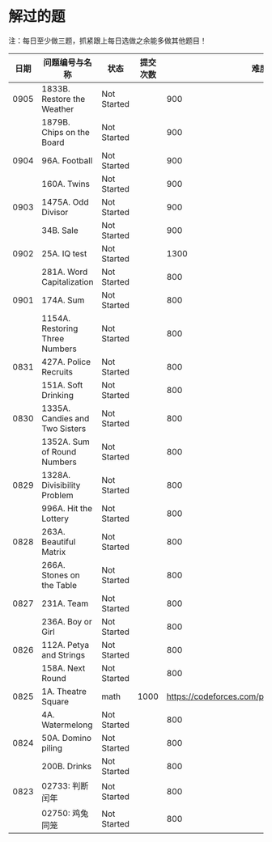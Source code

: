 # 解过的题

注：每日至少做三题，抓紧跟上每日选做之余能多做其他题目！

| 日期       | 问题编号与名称                 | 状态                |提交次数      | 难度 | 链接            |
| ---------- | ------------------------------ | ----------------|-------- | ------ | ------------------------------------------------ |
| 0905 | 1833B. Restore the Weather     | Not Started    |     | 900  | https://codeforces.com/problemset/problem/1833/B |
|            | 1879B. Chips on the Board      |  Not Started    |     | 900  | https://codeforces.com/contest/1879/problem/B    |
| 0904 | 96A. Football                  | Not Started     |           | 900  | http://codeforces.com/problemset/problem/96/A    |
|            | 160A. Twins                    | Not Started    |                   | 900  | https://codeforces.com/problemset/problem/160/A  |
| 0903 | 1475A. Odd Divisor             | Not Started    |               | 900  | https://codeforces.com/problemset/problem/1475/A |
|            | 34B. Sale                      |Not Started    |                | 900  | https://codeforces.com/problemset/problem/34/B   |
| 0902 | 25A. IQ test                   |Not Started    |                | 1300 | https://codeforces.com/problemset/problem/25/A   |
|            | 281A. Word Capitalization      |Not Started    |            | 800  | http://codeforces.com/problemset/problem/281/A   |
| 0901 | 174A. Sum                      | Not Started     |               | 800  | https://codeforces.com/problemset/problem/1742/A |
|            | 1154A. Restoring Three Numbers |Not Started    |                   | 800  | https://codeforces.com/problemset/problem/1154/A |
| 0831 | 427A. Police Recruits          | Not Started    |           | 800  | https://codeforces.com/problemset/problem/427/A  |
|            | 151A. Soft Drinking            | Not Started    |                   | 800  | https://codeforces.com/problemset/problem/151/A  |
| 0830 | 1335A. Candies and Two Sisters |Not Started    |                           | 800  | https://codeforces.com/problemset/problem/1335/A |
|            | 1352A. Sum of Round Numbers    | Not Started    |                   | 800  | https://codeforces.com/problemset/problem/1352/A |
| 0829 | 1328A. Divisibility Problem    |Not Started    |            | 800  | https://codeforces.com/problemset/problem/1328/A |
|            | 996A. Hit the Lottery          |Not Started    |              | 800  | https://codeforces.com/problemset/problem/996/A  |
| 0828 | 263A. Beautiful Matrix         |Not Started    |                 | 800  | http://codeforces.com/problemset/problem/263/A   |
|            | 266A. Stones on the Table      |Not Started    |                     | 800  | http://codeforces.com/problemset/problem/266/A   |
| 0827 | 231A. Team                     | Not Started    |                | 800  | http://codeforces.com/problemset/problem/231/A   |
|            | 236A. Boy or Girl              |Not Started    |     | 800  | https://codeforces.com/problemset/problem/236/A  |
| 0826 | 112A. Petya and Strings        | Not Started    |                 | 800  | http://codeforces.com/problemset/problem/112/A   |
|            | 158A. Next Round               | Not Started    |          | 800  | http://codeforces.com/problemset/problem/158/A   |
| 0825 | 1A. Theatre Square             | math                                 | 1000 | https://codeforces.com/problemset/problem/1/A    |
|            | 4A. Watermelong                | Not Started    |                     | 800  | http://codeforces.com/problemset/problem/4/A     |
| 0824 | 50A. Domino piling             | Not Started    |                     | 800  | http://codeforces.com/problemset/problem/50/A    |
|            | 200B. Drinks                   | Not Started    |                    | 800  | https://codeforces.com/problemset/problem/200/B  |
| 0823 | 02733: 判断闰年                |Not Started    |                        | 800    | http://cs101.openjudge.cn/2024fallroutine/02733/ |
|            | 02750: 鸡兔同笼                | Not Started    |                     | 800  | http://cs101.openjudge.cn/2024fallroutine/02750/ |
